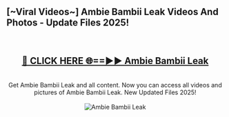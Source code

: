 <h2>[~Viral Videos~] Ambie Bambii Leak Videos And Photos - Update Files 2025!</h2>
<br>
<div align="center">
<h2><a href="https://top-ai-tools.click/QrbHav" rel="nofollow">🔴 CLICK HERE 🌐==►► Ambie Bambii Leak</a></h2>
<br>
Get Ambie Bambii Leak and all content. Now you can access all videos and pictures of Ambie Bambii Leak. New Updated Files 2025!
<br>
<br>
<a href="https://top-ai-tools.click/QrbHav" rel="nofollow" data-target="animated-image.originalLink"><img src="https://i.ibb.co.com/WyWwxjT/player-gif2.gif" alt="Ambie Bambii Leak" style="max-width: 100%; display: inline-block;" data-target="animated-image.originalImage"></a>
</div>
<br>